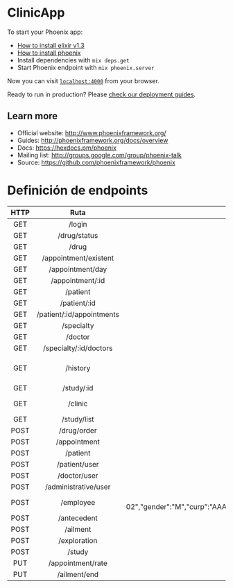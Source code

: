 # ClinicApp

To start your Phoenix app:

  * [How to install elixir v1.3](https://github.com/taylor/kiex)
  * [How to install phoenix](http://www.phoenixframework.org/docs/installation)
  * Install dependencies with `mix deps.get`
  * Start Phoenix endpoint with `mix phoenix.server`

Now you can visit [`localhost:4000`](http://localhost:4000) from your browser.

Ready to run in production? Please [check our deployment guides](http://www.phoenixframework.org/docs/deployment).

## Learn more

  * Official website: http://www.phoenixframework.org/
  * Guides: http://phoenixframework.org/docs/overview
  * Docs: https://hexdocs.pm/phoenix
  * Mailing list: http://groups.google.com/group/phoenix-talk
  * Source: https://github.com/phoenixframework/phoenix

# Definición de endpoints
| HTTP | Ruta      | Parámetros | Respuesta |
| :--: | :-------: | :--------: | :-------: |
| GET  | /login    | username, password | {"user":{"name":"hola","level":"doctor","id":5}} |
| GET  | /drug/status | NULL   | {"drugs":[{"quantity":4,"name":"drug","id":1},{"quantity":8,"name":"drug4","id":4}]} **or** {"result":false}%|
| GET  | /drug | NULL |{"drugs":[{"quantity":4,"price":90.0,"name":"drug","id":1}]} |
| GET  | /appointment/existent | date, id_doctor | {"appointments":[{"hour":"08:00:00"},{"hour":"09:00:00"}]} |
| GET  | /appointment/day | date=YYYY-MM-DD | {"appointments":[{"patient_name":"Lalo","id":3}]} |
| GET  | /appointment/:id | <-- | {"patients_name":"Lalo","doctors_name":"hola","date":"2016-11-29"} |
| GET  | /patient | NULL | {"patients":[{"name":"Lalo","id_clinic_history":1,"id":2}]} | 
| GET  | /patient/:id | <-- |  |
| GET  | /patient/:id/appointments | id | {"appointments":[{"type":"primera vez","status":0,"satisfaction":null,"id":3,"doctors_name":"hola","date":"2016-11-29"}]} |
| GET  | /specialty | NULL | {"specialties":[{"opening_time":"08:08:08","name":"lalo","id":1,"extension":"hola","description":"hola","cost":18.89999962,"closing_time":"08:08:08"}]} |
| GET  | /doctor | NULL | {"doctors":[{"specialty":"lalo","name":"hola","id":5}]} |
| GET  | /specialty/:id/doctors | <-- |  |
| GET  | /history | id_patient | {"last_exploration":{"temperature":18.0,"observations":null,"heart_rate":17,"breathing_frec":17,"blood_pressure":17.0},"antecedents":[{"type":"patologico          ","name":"antecedent","description":"antecedent"}],"ailments":[{"symptom_location":"mucho dolor","main_symptom":"dolor","end_date":"2013-01-11","date_of_detection":"2016-01-29","colateral_symptom":"dolor"}]} |
| GET  | /study/:id  | <--  |  {"treatment":"study","result":"study","indications":"study","id":1,"diagosis":"study","date":"2016-01-11"} |
| GET  | /clinic | NULL |{"clinics":[{"phone":"clinicphone","opening_time":"open","open_days":"open","name":"clinic","manager":"clmanager","id":1,"email":"lalo@email.com","closing_time":"close","address":"clinicaddresss"}]} |
| GET  | /study/list | id_patient | {"studies":[{"id":1, "date":"YYYY-MM-DD", "type":"type"}]} |
| POST | /drug/order | **Preguntar a equipo de ale** | **Preguntar a equipo de ale** |
| POST | /appointment | id_patient, date("YYYY-MM-DD 00:00:00"), status, id_doctor | true or false |
| POST | /patient | name, last-name, date_of_birth, gender, curp, rfc, address, email, phone | true or false |
| POST | /patient/user | id_patient, username, password | {"result":"true"} |
| POST | /doctor/user | id_doctor, username, password | true or false |
| POST | /administrative/user | id_admin, username, password | true or false |
| POST | /employee | {"employee":{"name":"lalo","last_name":"lalo","date_birth":"2010-02-02","gender":"M","curp":"AAAA000000HAAAAA00","rfc":"AAAA000000000","address":"address","email":"lalo@lalo.com","phone":"4777867","profession":"doctor","job":"doctor","specialty_id":1}} | {"id":8} |
| POST | /antecedent | id_history, type, name, description | true or false |
| POST | /ailment | id_history,main_symtopm, colateral_symptom, symptom_localization | true or false |
| POST | /exploration | id_history, temperature, blood_pressure, heart_rate, breathing_frec, observations | true or false |
| POST | /study | date, type, diagnosis, result, indications, treatment, id_doctor, id_history | true or false |
| PUT | /appointment/rate | id, rate | true or false |
| PUT | /ailment/end | id | true **or** false |

